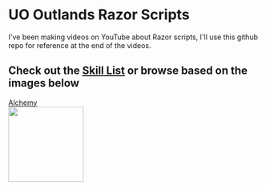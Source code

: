 # UO Outlands Razor Scripts
I've been making videos on YouTube about Razor scripts, I'll use this github repo for reference at the end of the videos.

## Check out the [Skill List](./Skill%20List) or browse based on the images below

<a href="./skill list/alchemy">
    Alchemy<br />
    <img src="https://img.youtube.com/vi/k1PqAGIB0Ls/0.jpg" width="150">
</a>

